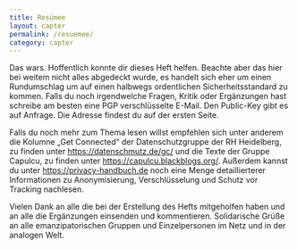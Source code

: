```yaml
---
title: Resümee
layout: capter
permalink: /resuemee/
category: capter
---
```

Das wars. Hoffentlich konnte dir dieses Heft helfen. Beachte aber das hier bei weitem nicht alles abgedeckt wurde, es handelt sich eher um einen Rundumschlag um auf einen halbwegs ordentlichen Sicherheitsstandard zu kommen.
Falls du noch irgendwelche Fragen, Kritik oder Ergänzungen hast schreibe am besten eine PGP verschlüsselte E-Mail. Den Public-Key gibt es auf Anfrage. Die Adresse findest du auf der ersten Seite.

Falls du noch mehr zum Thema lesen willst empfehlen sich unter anderem die Kolumne „Get Connected“ der Datenschutzgruppe der RH Heidelberg, zu finden unter https://datenschmutz.de/gc/ und die Texte der Gruppe Capulcu, zu finden unter https://capulcu.blackblogs.org/. 
Außerdem kannst du unter https://privacy-handbuch.de noch eine Menge detaillierterer Informationen zu Anonymisierung, Verschlüsselung und Schutz vor Tracking nachlesen.

Vielen Dank an alle die bei der Erstellung des Hefts mitgeholfen haben und an alle die Ergänzungen einsenden und kommentieren. Solidarische Grüße an alle emanzipatorischen Gruppen und Einzelpersonen im Netz und in der analogen Welt.
